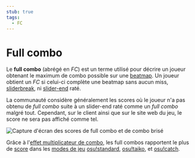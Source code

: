 ```yaml
---
stub: true
tags:
  - FC
---
```


# Full combo

Le **full combo** (abrégé en *FC*) est un terme utilisé pour décrire un joueur obtenant le maximum de combo possible sur une [beatmap](/wiki/Beatmap). Un joueur obtient un *FC* si celui-ci complète une beatmap sans aucun miss, [sliderbreak](/wiki/Gameplay/Slider_break), ni [slider-end](/wiki/Hit_object/Slidertail) raté.

La communauté considère généralement les scores où le joueur n'a pas obtenu de *full combo* suite à un slider-end raté comme un *full combo* malgré tout. Cependant, sur le client ainsi que sur le site web du jeu, le score ne sera pas affiché comme tel.

![Capture d'écran des scores de full combo et de combo brisé](img/combo-comparison.png "Le score du dessus est un full combo, et le score du dessous est un combo cassé.")

Grâce à l'[effet multiplicateur de combo](/wiki/Glossary/Combo_multiplier_effect), les full combos rapportent le plus de [score](/wiki/Score) dans les [modes de jeu](/wiki/Game_mode) [osu!standard](/wiki/Game_mode/osu!), [osu!taiko](/wiki/Game_mode/osu!taiko), et [osu!catch](/wiki/Game_mode/osu!catch). 
